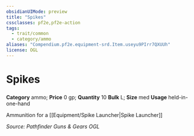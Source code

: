 ```yaml
---
obsidianUIMode: preview
title: "Spikes"
cssclasses: pf2e,pf2e-action
tags:
  - trait/common
  - category/ammo
aliases: "Compendium.pf2e.equipment-srd.Item.useyu9PIrr7QXUUh"
license: OGL
---
```

# Spikes

### 

**Category** ammo; 
**Price** 0 gp; **Quantity** 10
**Bulk** L; **Size** med
**Usage** held-in-one-hand

Ammunition for a [[Equipment/Spike Launcher|Spike Launcher]]

*Source: Pathfinder Guns & Gears*
*OGL*